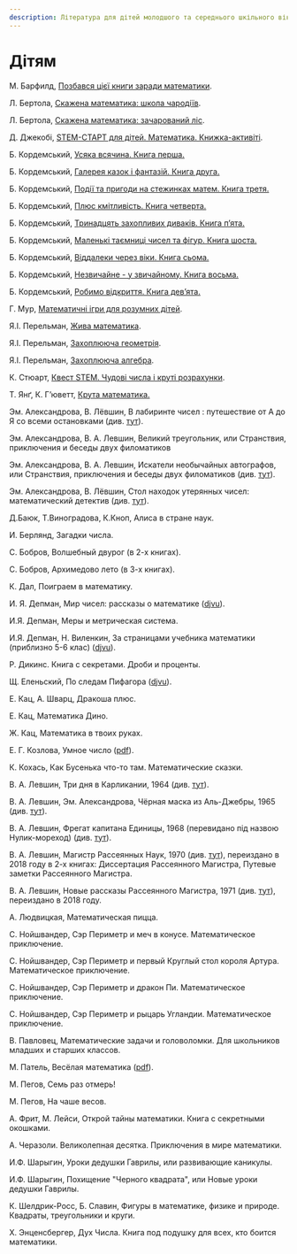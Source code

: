 ```yaml
---
description: Література для дітей молодшого та середнього шкільного віку
---
```


# Дітям

М. Барфилд, [Позбався цієї книги заради математики](https://bookclub.ua/catalog/books/learning/pozbavsya-ciieyi-knigi-zaradi-matematiki).

Л. Бертола, [Скажена математика: школа чародіїв](https://bookclub.ua/catalog/books/childbooks_7_12_years/skajena-matematika-shkola-charodiyiv).

Л. Бертола, [Скажена математика: зачарований ліс](https://bookclub.ua/catalog/books/childbooks_7_12_years/skajena-matematika-zacharovaniy-lis).

Д. Джекобі, [STEM-СТАРТ для дітей. Математика. Книжка-активіті](https://www.ranok.com.ua/ru/info-stemstart-dlya-ditej-matematika-knizhkaaktiviti-27487.html). 

Б. Кордемський, [Усяка всячина. Книга перша.](https://bohdan-books.com/catalog/book/103853/)

Б. Кордемський, [Галерея казок і фантазій. Книга друга.](https://bohdan-books.com/catalog/book/99318/)

Б. Кордемський, [Події та пригоди на стежинках матем. Книга третя.](https://bohdan-books.com/catalog/book/103025/)

Б. Кордемський, [Плюс кмітливість. Книга четверта.](https://bohdan-books.com/catalog/book/103002/)

Б. Кордемський, [Тринадцять захопливих диваків. Книга п’ята.](https://bohdan-books.com/catalog/book/103562/)

Б. Кордемський, [Маленькі таємниці чисел та фігур. Книга шоста.](https://bohdan-books.com/catalog/book/102353/)

Б. Кордемський, [Віддалеки через віки. Книга сьома.](https://bohdan-books.com/catalog/book/99204/)

Б. Кордемський, [Незвичайне - у звичайному. Книга восьма.](https://bohdan-books.com/catalog/book/102722/)

Б. Кордемський, [Робимо відкриття. Книга дев’ята.](https://bohdan-books.com/catalog/book/103227/)

Г. Мур, [Математичні ігри для розумних дітей](https://bookclub.ua/catalog/books/childbooks_7_12_years/matematichni-igri-dlya-rozumnih-ditey).

Я.І. Перельман, [Жива математика](https://bohdan-books.com/catalog/book/130766/).

Я.І. Перельман, [Захоплююча геометрія](https://bohdan-books.com/catalog/book/101856/).

Я.І. Перельман, [Захоплююча алгебра](https://bohdan-books.com/catalog/book/101854/).

К. Стюарт, [Квест STEM. Чудові числа і круті розрахунки](https://shop.talantbooks.com.ua/uk/catalog-ukr/navchaln-posbniki/kvest-stem/matematyka-chudovi-chysla-kruti-rozrahunky/). 

Т. Янґ, К. Г’юветт, [Крута математика.](https://mybookshelf.com.ua/kruta-matematika-trejsi-yan-i-kejti-gyuvett/p2073)



Эм. Александрова, В. Лёвшин, В лабиринте чисел : путешествие от А до Я со всеми остановками \(див. [тут](https://royallib.com/book/aleksandrova_emiliya/v_labirinte_chisel.html)\).

Эм. Александрова, В. А. Левшин, Великий треугольник, или Странствия, приключения и беседы двух филоматиков

Эм. Александрова, В. А. Левшин, Искатели необычайных автографов, или Странствия, приключения и беседы двух филоматиков \(див. [тут](https://bookscafe.net/book/iskateli_neobychaynyh_avtografov-153513.html)\).

Эм. Александрова, В. Лёвшин, Стол находок утерянных чисел: математический детектив \(див. [тут](https://bookscafe.net/book/aleksandrova_emiliya-stol_nahodok_uteryannyh_chisel-163665.html)\).

Д.Баюк, Т.Виноградова, К.Кноп, Алиса в стране наук.

И. Берлянд, Загадки числа.

С. Бобров, Волшебный двурог \(в 2-х книгах\).

С. Бобров, Архимедово лето \(в 3-х книгах\).

К. Дал, Поиграем в математику.

И. Я. Депман, Мир чисел: рассказы о математике \([djvu](http://pyrkov-professor.ru/Portals/0/Mediateka/School/depman_i_ya_rasskazy_o_matematike.djvu)\).

И.Я. Депман, Меры и метрическая система.

И.Я. Депман, Н. Виленкин, За страницами учебника математики \(приблизно 5-6 клас\) \([djvu](https://1lib.eu/dl/2847279/97dbaa)\).

Р. Дикинс. Книга с секретами. Дроби и проценты.

Щ. Еленьский, По следам Пифагора \([djvu](https://sheba.spb.ru/s/knigi/pifagor-zanimat-1961.djvu)\).

Е. Кац, А. Шварц, Дракоша плюс.

Е. Кац, Математика Дино.

Ж. Кац, Математика в твоих руках.

Е. Г. Козлова, Умное число \([pdf](https://math.ru/lib/files/pdf/Umnoe_chislo.pdf)\).

К. Кохась, Как Бусенька что-то там. Математические сказки.

В. А. Левшин, Три дня в Карликании, 1964 \(див. [тут](https://royallib.com/book/levshin_vladimir/tri_dnya_v_karlikanii.html)\).

В. А. Левшин, Эм. Александрова, Чёрная маска из Аль-Джебры, 1965 \(див. [тут](https://royallib.com/book/levshin_vladimir/chernaya_maska_iz_al_dgebri.html)\).

В. А. Левшин, Фрегат капитана Единицы, 1968 \(перевидано під назвою Нулик-мореход\) \(див. [тут](https://royallib.com/book/levshin_vladimir/fregat_kapitana_edinitsi.html)\).

В. А. Левшин, Магистр Рассеянных Наук, 1970  \(див. [тут](https://royallib.com/book/levshin_vladimir/magistr_rasseyannih_nauk.html)\), переиздано в 2018 году в 2-х книгах: Диссертация Рассеянного Магистра, Путевые заметки Рассеянного Магистра.

В. А. Левшин, Новые рассказы Рассеянного Магистра, 1971 \(див. [тут](https://royallib.com/book/levshin_vladimir/novie_rasskazi_rasseyannogo_magistra.html)\), переиздано в 2018 году.

А. Людвицкая, Математическая пицца.

С. Нойшвандер, Сэр Периметр и меч в конусе.  Математическое приключение.

С. Нойшвандер, Сэр Периметр и первый Круглый стол короля Артура. Математическое приключение.

С. Нойшвандер, Сэр Периметр и дракон Пи.  Математическое приключение.

С. Нойшвандер, Сэр Периметр и рыцарь Угландии.  Математическое приключение.

В. Павловец, Математические задачи и головоломки. Для школьников младших и старших классов.

М. Патель, Весёлая математика \([pdf](https://yadi.sk/i/WBEKefjxuq5mz)\).

М. Пегов, Семь раз отмерь!

М. Пегов, На чаше весов.

А. Фрит, М. Лейси, Открой тайны математики. Книга с секретными окошками.

А. Черазоли. Великолепная десятка. Приключения в мире математики.

И.Ф. Шарыгин, Уроки дедушки Гаврилы, или развивающие каникулы.

И.Ф. Шарыгин, Похищение "Черного квадрата", или Новые уроки дедушки Гаврилы.

К. Шелдрик-Росс,  Б. Славин, Фигуры в математике, физике и природе. Квадраты, треугольники и круги.

Х. Энценсбергер, Дух Числа. Книга под подушку для всех, кто боится математики.

